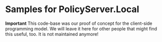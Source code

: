 # Samples for PolicyServer.Local


**Important** This code-base was our proof of concept for the client-side programming model. We will leave it here for other people that might find this useful, too. It is not maintained anymore!
